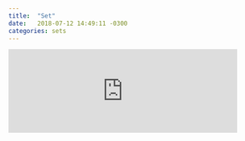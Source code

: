 ```yaml
---
title:  "Set"
date:   2018-07-12 14:49:11 -0300
categories: sets
---
```

<iframe width="90%" height="166" scrolling="no" frameborder="no" allow="autoplay" src="https://w.soundcloud.com/player/?url=https%3A//api.soundcloud.com/tracks/470738775&color=%23ff5500&auto_play=false&hide_related=false&show_comments=true&show_user=true&show_reposts=false&show_teaser=true"></iframe>
